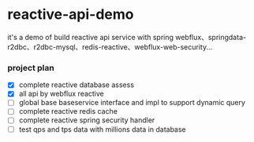 # reactive-api-demo
it's a demo of build reactive api service with spring webflux、springdata-r2dbc、r2dbc-mysql、redis-reactive、webflux-web-security...

### project plan
- [x] complete reactive database assess
- [x] all api by webflux reactive 
- [ ] global base baseservice interface and impl to support dynamic query
- [ ] complete reactive redis cache
- [ ] complete reactive spring security handler
- [ ] test qps and tps data with millions data in database